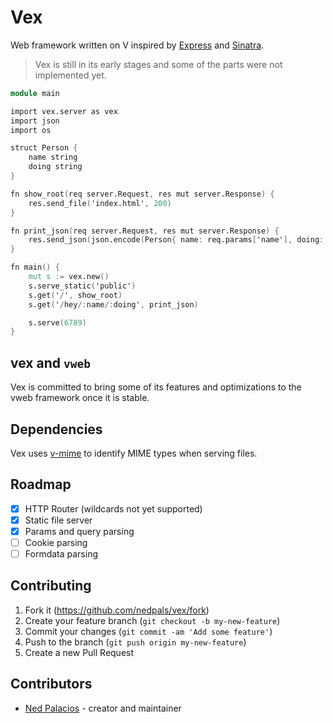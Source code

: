 # Vex
Web framework written on V inspired by [Express](https://expressjs.com/) and [Sinatra](https://sinatrarb.com).

> Vex is still in its early stages and some of the parts were not implemented yet.

```v
module main

import vex.server as vex
import json
import os

struct Person {
    name string
    doing string
}

fn show_root(req server.Request, res mut server.Response) {
    res.send_file('index.html', 200)  
}

fn print_json(req server.Request, res mut server.Response) {
    res.send_json(json.encode(Person{ name: req.params['name'], doing: req.params['doing'] }), 200)
}

fn main() {
    mut s := vex.new()
    s.serve_static('public')
    s.get('/', show_root)
    s.get('/hey/:name/:doing', print_json)

    s.serve(6789)
}
```

## vex and `vweb`
Vex is committed to bring some of its features and optimizations to the vweb framework once it is stable. 

## Dependencies
Vex uses [v-mime](https://github.com/nedpals/v-mime) to identify MIME types when serving files.

## Roadmap
- [x] HTTP Router (wildcards not yet supported)
- [x] Static file server
- [x] Params and query parsing
- [ ] Cookie parsing
- [ ] Formdata parsing

## Contributing
1. Fork it (<https://github.com/nedpals/vex/fork>)
2. Create your feature branch (`git checkout -b my-new-feature`)
3. Commit your changes (`git commit -am 'Add some feature'`)
4. Push to the branch (`git push origin my-new-feature`)
5. Create a new Pull Request

<!-- ## License
[MIT](LICENSE) -->

## Contributors

- [Ned Palacios](https://github.com/nedpals) - creator and maintainer
